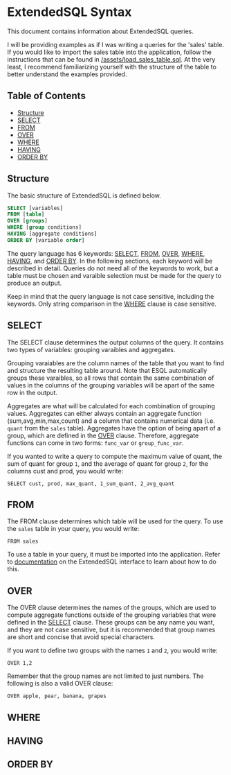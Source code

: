# ExtendedSQL Syntax

This document contains information about ExtendedSQL queries. 

I will be providing examples as if I was writing a queries for the 'sales' table. If you would like to import the sales table into the application, follow the instructions that can be found in [/assets/load_sales_table.sql](../load_sales_table.sql). At the very least, I recommend familiarizing yourself with the structure of the table to better understand the examples provided.

## Table of Contents

- [Structure](#structure)
- [SELECT](#select)
- [FROM](#from)
- [OVER](#over)
- [WHERE](#where)
- [HAVING](#having)
- [ORDER BY](#order-by)


## Structure

The basic structure of ExtendedSQL is defined below.

```sql
SELECT [variables]
FROM [table]
OVER [groups]
WHERE [group conditions]
HAVING [aggregate conditions]
ORDER BY [variable order]
```

The query language has 6 keywords: [SELECT](#select), [FROM](#from), [OVER](#over), [WHERE](#where), [HAVING](#having), and [ORDER BY](#order-by). In the following sections, each keyword will be described in detail. Queries do not need all of the keywords to work, but a table must be chosen and varaible selection must be made for the query to produce an output.

Keep in mind that the query language is not case sensitive, including the keywords. Only string comparison in the [WHERE](#where) clause is case sensitive. 


## SELECT

The SELECT clause determines the output columns of the query. It contains two types of variables: grouping varaibles and aggregates. 

Grouping varaiables are the column names of the table that you want to find and structure the resulting table around. Note that ESQL automatically groups these varaibles, so all rows that contain the same combination of values in the columns of the grouping variables will be apart of the same row in the output.

Aggregates are what will be calculated for each combination of grouping values. Aggregates can either always contain an aggregate function (sum,avg,min,max,count) and a column that contains numerical data (i.e. `quant` from the `sales` table). Aggregates have the option of being apart of a group, which are defined in the [OVER](#over) clause. Therefore, aggregate functions can come in two forms: `func_var` or `group_func_var`.

If you wanted to write a query to compute the maximum value of quant, the sum of quant for group `1`, and the average of quant for group `2`, for the columns cust and prod, you would write:

`SELECT cust, prod, max_quant, 1_sum_quant, 2_avg_quant`


## FROM

The FROM clause determines which table will be used for the query. To use the `sales` table in your query, you would write:

`FROM sales`

To use a table in your query, it must be imported into the application. Refer to [documentation](interface.md) on the ExtendedSQL interface to learn about how to do this.


## OVER

The OVER clause determines the names of the groups, which are used to compute aggregate functions outside of the grouping variables that were defined in the [SELECT](#select) clause. These groups can be any name you want, and they are not case sensitive, but it is recommended that group names are short and concise that avoid special characters.

If you want to define two groups with the names `1` and `2`, you would write:

`OVER 1,2`

Remember that the group names are not limited to just numbers. The following is also a valid OVER clause:

`OVER apple, pear, banana, grapes`

## WHERE

## HAVING

## ORDER BY